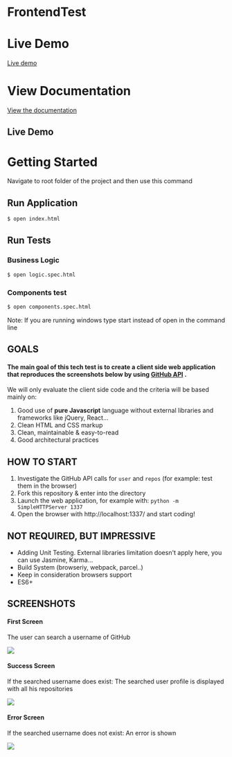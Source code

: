 # FrontendTest
# Live Demo
[Live demo](https://github-search-seand.surge.sh)
# View Documentation
[View the documentation](./docs)


## Live Demo 

# Getting Started

Navigate to root folder of the project and then use this command 
## Run Application

```bash
$ open index.html
```

## Run Tests

### Business Logic 
```bash
$ open logic.spec.html
```
### Components test 
```bash
$ open components.spec.html
```

Note: If you are running windows type start instead of open in the command line


## GOALS

#### The main goal of this tech test is to create a client side web application that reproduces the screenshots below by using [GitHub API](https://developer.github.com/v3/) .

We will only evaluate the client side code and the criteria will be based mainly on:

1. Good use of **pure Javascript** language without external libraries and frameworks like jQuery, React...
2. Clean HTML and CSS markup
3. Clean, maintainable & easy-to-read
4. Good architectural practices

## HOW TO START

1. Investigate the GitHub API calls for `user` and `repos` (for example: test them in the browser)
2. Fork this repository & enter into the directory
3. Launch the web application, for example with: `python -m SimpleHTTPServer 1337`
4. Open the browser with http://localhost:1337/ and start coding!

## NOT REQUIRED, BUT IMPRESSIVE

- Adding Unit Testing. External libraries limitation doesn't apply here, you can use Jasmine, Karma...
- Build System (browseriy, webpack, parcel..)
- Keep in consideration browsers support
- ES6+


## SCREENSHOTS

#### First Screen

The user can search a username of GitHub

![](https://drive.google.com/uc?export=view&id=1V19nQhn7Bn3E-sBNBFtFJIatSaqLUoUj)

#### Success Screen

If the searched username does exist: The searched user profile is displayed with all his repositories

![](https://drive.google.com/uc?export=view&id=1LHyqNTFVQZQ1tdidLXLrCOxo0w6JK9oa)

#### Error Screen

If the searched username does not exist: An error is shown

![](https://drive.google.com/uc?export=view&id=1uIajOBQvo4ugtoxkga8KPbY5x2PlHh0j)



